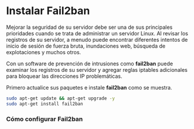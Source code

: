# Instalar Fail2ban

Mejorar la seguridad de su servidor debe ser una de sus principales prioridades cuando se trata de administrar un servidor Linux. Al revisar los registros de su servidor, a menudo puede encontrar diferentes intentos de inicio de sesión de fuerza bruta, inundaciones web, búsqueda de explotaciones y muchos otros.

Con un software de prevención de intrusiones como **fail2ban** puede examinar los registros de su servidor y agregar reglas iptables adicionales para bloquear las direcciones IP problemáticas.

Primero actualice sus paquetes e instale **fail2ban** como se muestra.

```bash
sudo apt-get update && apt-get upgrade -y
sudo apt-get install fail2ban
```

### Cómo configurar Fail2ban


